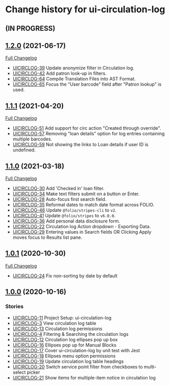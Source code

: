 # Change history for ui-circulation-log

## (IN PROGRESS)

## [1.2.0](https://github.com/folio-org/ui-circulation-log/tree/v1.2.0) (2021-06-17)
[Full Changelog](https://github.com/folio-org/ui-circulation-log/compare/v1.1.1...v1.2.0)

* [UICIRCLOG-39](https://issues.folio.org/browse/UICIRCLOG-39) Update anonymize filter in Circulation log.
* [UICIRCLOG-42](https://issues.folio.org/browse/UICIRCLOG-42) Add patron look-up in filters.
* [UICIRCLOG-64](https://issues.folio.org/browse/UICIRCLOG-64) Compile Translation Files into AST Format.
* [UICIRCLOG-65](https://issues.folio.org/browse/UICIRCLOG-65) Focus the "User barcode" field after "Patron lookup" is used.

## [1.1.1](https://github.com/folio-org/ui-circulation-log/tree/v1.1.1) (2021-04-20)
[Full Changelog](https://github.com/folio-org/ui-circulation-log/compare/v1.1.0...v1.1.1)

* [UICIRCLOG-51](https://issues.folio.org/browse/UICIRCLOG-51) Add support for circ action "Created through override".
* [UICIRCLOG-57](https://issues.folio.org/browse/UICIRCLOG-57) Removing "loan details" option for log entries containing multiple barcodes.
* [UICIRCLOG-59](https://issues.folio.org/browse/UICIRCLOG-59) Not showing the links to Loan details if user ID is undefined.

## [1.1.0](https://github.com/folio-org/ui-circulation-log/tree/v1.1.0) (2021-03-18)
[Full Changelog](https://github.com/folio-org/ui-circulation-log/compare/v1.0.1...v1.1.0)

* [UICIRCLOG-30](https://issues.folio.org/browse/UICIRCLOG-30) Add 'Checked in' loan filter.
* [UICIRCLOG-34](https://issues.folio.org/browse/UICIRCLOG-34) Make text filters submit on a button or Enter.
* [UICIRCLOG-28](https://issues.folio.org/browse/UICIRCLOG-28) Auto-focus first search field.
* [UICIRCLOG-35](https://issues.folio.org/browse/UICIRCLOG-35) Reformat dates to match date format across FOLIO.
* [UICIRCLOG-46](https://issues.folio.org/browse/UICIRCLOG-46) Update `@folio/stripes-cli` to `v2`.
* [UICIRCLOG-41](https://issues.folio.org/browse/UICIRCLOG-41) Update `@folio/stripes` to `v6.0.0`.
* [UICIRCLOG-36](https://issues.folio.org/browse/UICIRCLOG-36) Add personal data disclosure form.
* [UICIRCLOG-22](https://issues.folio.org/browse/UICIRCLOG-22) Circulation log Action dropdown - Exporting Data.
* [UICIRCLOG-29](https://issues.folio.org/browse/UICIRCLOG-29) Entering values in Search fields OR Clicking Apply moves focus to Results list pane.

## [1.0.1](https://github.com/folio-org/ui-circulation-log/tree/v1.0.1) (2020-10-30)
[Full Changelog](https://github.com/folio-org/ui-circulation-log/compare/v1.0.0...v1.0.1)

* [UICIRCLOG-24](https://issues.folio.org/browse/UICIRCLOG-24) Fix non-sorting by date by default

## [1.0.0](https://github.com/folio-org/ui-circulation-log/tree/v1.0.0) (2020-10-16)

### Stories
* [UICIRCLOG-11](https://issues.folio.org/browse/UICIRCLOG-11) Project Setup: ui-circulation-log
* [UICIRCLOG-3](https://issues.folio.org/browse/UICIRCLOG-3) View circulation log table
* [UICIRCLOG-13](https://issues.folio.org/browse/UICIRCLOG-13) Circulation log permissions
* [UICIRCLOG-4](https://issues.folio.org/browse/UICIRCLOG-4) Filtering & Searching the circulation logs
* [UICIRCLOG-12](https://issues.folio.org/browse/UICIRCLOG-12) Circulation log ellipses pop up box
* [UICIRCLOG-16](https://issues.folio.org/browse/UICIRCLOG-16) Ellipses pop up for Manual Blocks
* [UICIRCLOG-17](https://issues.folio.org/browse/UICIRCLOG-17) Cover ui-circulation-log by unit test with Jest
* [UICIRCLOG-18](https://issues.folio.org/browse/UICIRCLOG-18) Ellipses menu option permissions
* [UICIRCLOG-19](https://issues.folio.org/browse/UICIRCLOG-19) Update circulation log table headings
* [UICIRCLOG-20](https://issues.folio.org/browse/UICIRCLOG-20) Switch service point filter from checkboxes to multi-select picker
* [UICIRCLOG-21](https://issues.folio.org/browse/UICIRCLOG-21) Show items for multiple-item notice in circulation log

